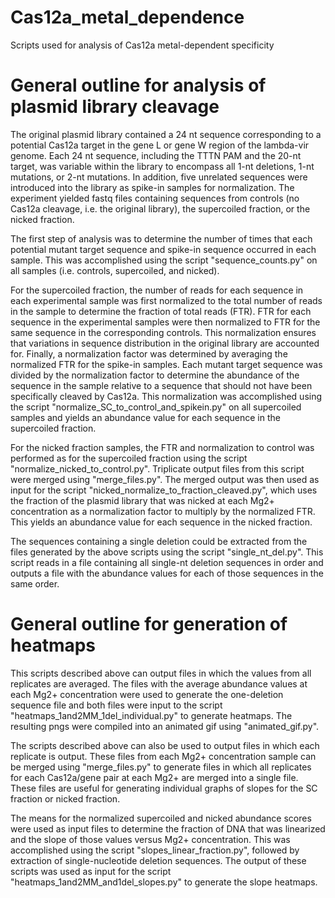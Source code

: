 # Cas12a_metal_dependence
Scripts used for analysis of Cas12a metal-dependent specificity

# General outline for analysis of plasmid library cleavage
The original plasmid library contained a 24 nt sequence corresponding to a potential Cas12a target in the gene L or gene W region of the lambda-vir genome. Each 24 nt sequence, including the TTTN PAM and the 20-nt target, was variable within the library to encompass all 1-nt deletions, 1-nt mutations, or 2-nt mutations. In addition, five unrelated sequences were introduced into the library as spike-in samples for normalization. The experiment yielded fastq files containing sequences from controls (no Cas12a cleavage, i.e. the original library), the supercoiled fraction, or the nicked fraction.

The first step of analysis was to determine the number of times that each potential mutant target sequence and spike-in sequence occurred in each sample. This was accomplished using the script "sequence_counts.py" on all samples (i.e. controls, supercoiled, and nicked).

For the supercoiled fraction, the number of reads for each sequence in each experimental sample was first normalized to the total number of reads in the sample to determine the fraction of total reads (FTR). FTR for each sequence in the experimental samples were then normalized to FTR for the same sequence in the corresponding controls. This normalization ensures that variations in sequence distribution in the original library are accounted for. Finally, a normalization factor was determined by averaging the normalized FTR for the spike-in samples. Each mutant target sequence was divided by the normalization factor to determine the abundance of the sequence in the sample relative to a sequence that should not have been specifically cleaved by Cas12a. This normalization was accomplished using the script "normalize_SC_to_control_and_spikein.py" on all supercoiled samples and yields an abundance value for each sequence in the supercoiled fraction. 

For the nicked fraction samples, the FTR and normalization to control was performed as for the supercoiled fraction using the script "normalize_nicked_to_control.py". Triplicate output files from this script were merged using "merge_files.py". The merged output was then used as input for the script "nicked_normalize_to_fraction_cleaved.py", which uses the fraction of the plasmid library that was nicked at each Mg2+ concentration as a normalization factor to multiply by the normalized FTR. This yields an abundance value for each sequence in the nicked fraction. 

The sequences containing a single deletion could be extracted from the files generated by the above scripts using the script "single_nt_del.py". This script reads in a file containing all single-nt deletion sequences in order and outputs a file with the abundance values for each of those sequences in the same order. 

# General outline for generation of heatmaps
This scripts described above can output files in which the values from all replicates are averaged. The files with the average abundance values at each Mg2+ concentration were used to generate the one-deletion sequence file and both files were input to the script "heatmaps_1and2MM_1del_individual.py" to generate heatmaps. The resulting pngs were compiled into an animated gif using "animated_gif.py".

The scripts described above can also be used to output files in which each replicate is output. These files from each Mg2+ concentration sample can be merged using "merge_files.py" to generate files in which all replicates for each Cas12a/gene pair at each Mg2+ are merged into a single file. These files are useful for generating individual graphs of slopes for the SC fraction or nicked fraction.

The means for the normalized supercoiled and nicked abundance scores were  used as input files to determine the fraction of DNA that was linearized and the slope of those values versus Mg2+ concentration. This was accomplished using the script "slopes_linear_fraction.py", followed by extraction of single-nucleotide deletion sequences. The output of these scripts was used as input for the script "heatmaps_1and2MM_and1del_slopes.py" to generate the slope heatmaps.
